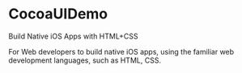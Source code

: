 # CocoaUIDemo

Build Native iOS Apps with HTML+CSS

For Web developers to build native iOS apps, using the familiar web development languages, such as HTML, CSS.


